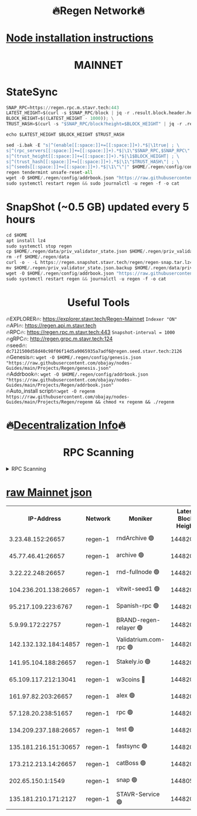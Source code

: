 <h1 align="center"> 🔥Regen Network🔥</h1>

[Node installation instructions](https://github.com/obajay/nodes-Guides/tree/main/Projects/Regen)
=
<h1 align="center"> MAINNET</h1>

# StateSync
```python
SNAP_RPC=https://regen.rpc.m.stavr.tech:443
LATEST_HEIGHT=$(curl -s $SNAP_RPC/block | jq -r .result.block.header.height); \
BLOCK_HEIGHT=$((LATEST_HEIGHT - 1000)); \
TRUST_HASH=$(curl -s "$SNAP_RPC/block?height=$BLOCK_HEIGHT" | jq -r .result.block_id.hash)

echo $LATEST_HEIGHT $BLOCK_HEIGHT $TRUST_HASH

sed -i.bak -E "s|^(enable[[:space:]]+=[[:space:]]+).*$|\1true| ; \
s|^(rpc_servers[[:space:]]+=[[:space:]]+).*$|\1\"$SNAP_RPC,$SNAP_RPC\"| ; \
s|^(trust_height[[:space:]]+=[[:space:]]+).*$|\1$BLOCK_HEIGHT| ; \
s|^(trust_hash[[:space:]]+=[[:space:]]+).*$|\1\"$TRUST_HASH\"| ; \
s|^(seeds[[:space:]]+=[[:space:]]+).*$|\1\"\"|" $HOME/.regen/config/config.toml
regen tendermint unsafe-reset-all
wget -O $HOME/.regen/config/addrbook.json "https://raw.githubusercontent.com/obajay/nodes-Guides/main/Projects/Regen/addrbook.json"
sudo systemctl restart regen && sudo journalctl -u regen -f -o cat
```
# SnapShot (~0.5 GB) updated every 5 hours
```python
cd $HOME
apt install lz4
sudo systemctl stop regen
cp $HOME/.regen/data/priv_validator_state.json $HOME/.regen/priv_validator_state.json.backup
rm -rf $HOME/.regen/data
curl -o - -L https://regen.snapshot.stavr.tech/regen/regen-snap.tar.lz4 | lz4 -c -d - | tar -x -C $HOME/.regen --strip-components 2
mv $HOME/.regen/priv_validator_state.json.backup $HOME/.regen/data/priv_validator_state.json
wget -O $HOME/.regen/config/addrbook.json "https://raw.githubusercontent.com/obajay/nodes-Guides/main/Projects/Regen/addrbook.json"
sudo systemctl restart regen && journalctl -u regen -f -o cat
```

 <h1 align="center"> Useful Tools</h1>

🔥EXPLORER🔥:     https://explorer.stavr.tech/Regen-Mainnet        `Indexer "ON"` \
🔥API🔥:          https://regen.api.m.stavr.tech \
🔥RPC🔥:          https://regen.rpc.m.stavr.tech:443              `Snapshot-interval = 1000` \
🔥gRPC🔥:         http://regen.grpc.m.stavr.tech:124 \
🔥seed🔥:      `dc7121500d58d40c98f06f14d5a9065935a7adf6@regen.seed.stavr.tech:2126` \
🔥Genesis🔥:   `wget -O $HOME/.regen/config/genesis.json "https://raw.githubusercontent.com/obajay/nodes-Guides/main/Projects/Regen/genesis.json"` \
🔥Addrbook🔥:  `wget -O $HOME/.regen/config/addrbook.json "https://raw.githubusercontent.com/obajay/nodes-Guides/main/Projects/Regen/addrbook.json"` \
🔥Auto_install script🔥:`wget -O regenm https://raw.githubusercontent.com/obajay/nodes-Guides/main/Projects/Regen/regenm && chmod +x regenm && ./regenm`

🔥[Decentralization Info](https://github.com/obajay/StateSync-snapshots/tree/main/Projects/Regen/Decentralization)🔥
=
<h1 align="center"> RPC Scanning</h1>

<details>
<summary>RPC Scanning</summary>

<h2 align="center"> We scan nodes in real time every 4 hours. And we provide the final result of RPC endpoints.
We cannot influence the operation of these nodes in any way. </h2>


```python
If Voting Power is higher than 0 --> then the Node is a validator of the network and may be subject to attack and be a potential threat to the chain.
```
```python
We marked such validators with a red symbol
```

</details>

[raw Mainnet json](https://rpc-check.regenm.stavr.tech/regenm/rpc-regenm-result.json)
=


<table><tr><th>IP-Address</th><th>Network</th><th>Moniker</th><th>Latest Block Height</th><th>Earliest Block Height</th><th>Catching Up</th><th>Tx Index</th><th>Voting Power</th><th>Scan Time</th></tr><tr><td>3.23.48.152:26657</td><td>regen-1</td><td>rndArchive 🟢</td><td>14482071</td><td>1</td><td>False</td><td>on</td><td>0</td><td>2024-01-31T04:39:32.168754727UTC</td></tr><tr><td>45.77.46.41:26657</td><td>regen-1</td><td>archive 🟢</td><td>14482072</td><td>1</td><td>False</td><td>on</td><td>0</td><td>2024-01-31T04:39:40.763956025UTC</td></tr><tr><td>3.22.22.248:26657</td><td>regen-1</td><td>rnd-fullnode 🟢</td><td>14482071</td><td>4134001</td><td>False</td><td>on</td><td>0</td><td>2024-01-31T04:39:29.344314260UTC</td></tr><tr><td>104.236.201.138:26657</td><td>regen-1</td><td>vitwit-seed1 🟢</td><td>14482066</td><td>8943001</td><td>False</td><td>on</td><td>0</td><td>2024-01-31T04:38:59.448371284UTC</td></tr><tr><td>95.217.109.223:6767</td><td>regen-1</td><td>Spanish-rpc 🟢</td><td>14482074</td><td>10068001</td><td>False</td><td>on</td><td>0</td><td>2024-01-31T04:39:49.611587360UTC</td></tr><tr><td>5.9.99.172:22757</td><td>regen-1</td><td>BRAND-regen-relayer 🟢</td><td>14482074</td><td>10782501</td><td>False</td><td>on</td><td>0</td><td>2024-01-31T04:39:50.217311971UTC</td></tr><tr><td>142.132.132.184:14857</td><td>regen-1</td><td>Validatrium.com-rpc 🟢</td><td>14482074</td><td>11175001</td><td>False</td><td>on</td><td>0</td><td>2024-01-31T04:39:49.891235025UTC</td></tr><tr><td>141.95.104.188:26657</td><td>regen-1</td><td>Stakely.io 🟢</td><td>14482069</td><td>13442501</td><td>False</td><td>on</td><td>0</td><td>2024-01-31T04:39:18.351158948UTC</td></tr><tr><td>65.109.117.212:13041</td><td>regen-1</td><td>w3coins 🔴</td><td>14482081</td><td>13482081</td><td>False</td><td>off</td><td>23905108481</td><td>2024-01-31T04:40:30.276413327UTC</td></tr><tr><td>161.97.82.203:26657</td><td>regen-1</td><td>alex 🟢</td><td>14482072</td><td>13992001</td><td>False</td><td>on</td><td>0</td><td>2024-01-31T04:39:37.447288874UTC</td></tr><tr><td>57.128.20.238:51657</td><td>regen-1</td><td>rpc 🟢</td><td>14482073</td><td>13992001</td><td>False</td><td>on</td><td>0</td><td>2024-01-31T04:39:43.056351880UTC</td></tr><tr><td>134.209.237.188:26657</td><td>regen-1</td><td>test 🟢</td><td>14482076</td><td>13992001</td><td>False</td><td>on</td><td>0</td><td>2024-01-31T04:39:58.819340242UTC</td></tr><tr><td>135.181.216.151:30657</td><td>regen-1</td><td>fastsync 🟢</td><td>14482072</td><td>14457001</td><td>False</td><td>off</td><td>0</td><td>2024-01-31T04:39:37.132597881UTC</td></tr><tr><td>173.212.213.14:26657</td><td>regen-1</td><td>catBoss 🟢</td><td>14482071</td><td>14478001</td><td>False</td><td>on</td><td>0</td><td>2024-01-31T04:39:32.500568957UTC</td></tr><tr><td>202.65.150.1:1549</td><td>regen-1</td><td>snap 🟢</td><td>14480504</td><td>14479216</td><td>False</td><td>on</td><td>0</td><td>2024-01-31T04:40:35.358315999UTC</td></tr><tr><td>135.181.210.171:2127</td><td>regen-1</td><td>STAVR-Service 🟢</td><td>14482079</td><td>14479501</td><td>False</td><td>on</td><td>0</td><td>2024-01-31T04:40:17.544611578UTC</td></tr></table>
